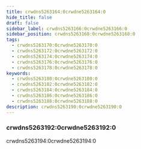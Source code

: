 ```yaml
---
title: crwdns5263164:0crwdne5263164:0
hide_title: false
draft: false
sidebar_label: crwdns5263166:0crwdne5263166:0
sidebar_position: crwdns5263168:0crwdne5263168:0
tags:
  - crwdns5263170:0crwdne5263170:0
  - crwdns5263172:0crwdne5263172:0
  - crwdns5263174:0crwdne5263174:0
  - crwdns5263176:0crwdne5263176:0
  - crwdns5263178:0crwdne5263178:0
keywords:
  - crwdns5263180:0crwdne5263180:0
  - crwdns5263182:0crwdne5263182:0
  - crwdns5263184:0crwdne5263184:0
  - crwdns5263186:0crwdne5263186:0
  - crwdns5263188:0crwdne5263188:0
description: crwdns5263190:0crwdne5263190:0
---
```


### crwdns5263192:0crwdne5263192:0

crwdns5263194:0crwdne5263194:0
